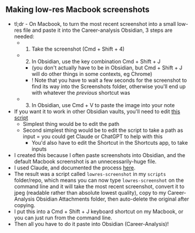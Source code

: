 ## Making low-res Macbook screenshots

- tl;dr - On Macbook, to turn the most recent screenshot into a small low-res file and paste it into the Career-analysis Obsidian, 3 steps are needed:
	- 1. Take the screenshot (Cmd + Shift + 4)
	- 2. In Obsidian, use the key combination Cmd + Shift + J
		- (you don't actually have to be in Obsidian, but Cmd + Shift + J will do other things in some contexts, eg Chrome)
		- ! Note that you have to wait a few seconds for the screenshot to find its way into the Screenshots folder, otherwise you'll end up with whatever the *previous* shortcut was
	- 3. In Obsidian, use Cmd + V to paste the image into your note
- If you want it to work in other Obsidian vaults, you'll need to edit [this script](https://github.com/claresudbery/Root-Scripts/commit/3d7e3876b1e9c7dcbfba373fda492945d4f4c0c0)
	- Simplest thing would be to edit the path 
	- Second simplest thing would be to edit the script to take a path as input = you could get Claude or ChatGPT to help with this
		- You'd also have to edit the Shortcut in the Shortcuts app, to take inputs
- I created this because I often paste screenshots into Obsidian, and the default Macbook screenshot is an unnecessarily-huge file.
- I used Claude, and documented the process [here](https://github.com/claresudbery/career-analysis-obsidian/blob/main/Clare's%20Career/0%20-%20Missions/09-AI-Mission/AI%20coding%20projects/Misc%20small%20AI%20projects.md#get-low-res-macbook-screenshots).
- The result was a script called `lowres-screenshot` in my `scripts` folder/repo, which means you can now type  `lowres-screenshot` on the command line and it will take the most recent screenshot, convert it to jpeg (readable rather than absolute lowest quality), copy to my Career-Analysis Obsidian Attachments folder, then auto-delete the original after copying.
- I put this into a Cmd + Shift + J keyboard shortcut on my Macbook, or you can just run from the command line. 
- Then all you have to do it paste into Obsidian (Career-Analysis)!